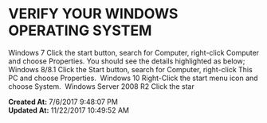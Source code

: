 # VERIFY YOUR WINDOWS OPERATING SYSTEM

Windows 7 Click the start button, search for Computer, right-click Computer and choose Properties. You should see the details highlighted as below; Windows 8/8.1 Click the Start button, search for Computer, right-click This PC and choose Properties.  Windows 10 Right-Click the start menu icon and choose System.  Windows Server 2008 R2 Click the star  

**Created At:** 7/6/2017 9:48:07 PM  
**Updated At:** 11/22/2017 10:49:52 AM  

